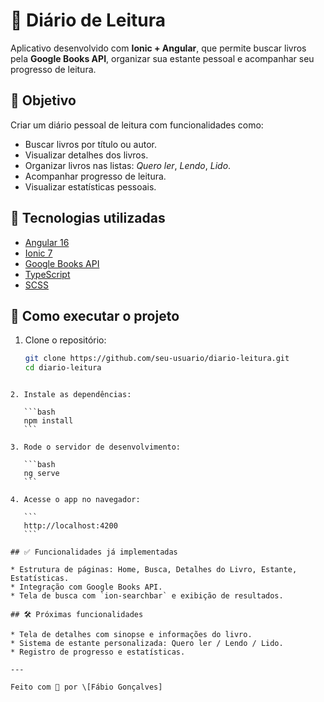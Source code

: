 # 📖 Diário de Leitura

Aplicativo desenvolvido com **Ionic + Angular**, que permite buscar livros pela **Google Books API**, organizar sua estante pessoal e acompanhar seu progresso de leitura.

## 🎯 Objetivo

Criar um diário pessoal de leitura com funcionalidades como:

- Buscar livros por título ou autor.
- Visualizar detalhes dos livros.
- Organizar livros nas listas: _Quero ler_, _Lendo_, _Lido_.
- Acompanhar progresso de leitura.
- Visualizar estatísticas pessoais.

## 🔧 Tecnologias utilizadas

- [Angular 16](https://angular.io/)
- [Ionic 7](https://ionicframework.com/)
- [Google Books API](https://developers.google.com/books)
- [TypeScript](https://www.typescriptlang.org/)
- [SCSS](https://sass-lang.com/)

## 🚀 Como executar o projeto

1. Clone o repositório:
   ```bash
   git clone https://github.com/seu-usuario/diario-leitura.git
   cd diario-leitura
````

2. Instale as dependências:

   ```bash
   npm install
   ```

3. Rode o servidor de desenvolvimento:

   ```bash
   ng serve
   ```

4. Acesse o app no navegador:

   ```
   http://localhost:4200
   ```

## ✅ Funcionalidades já implementadas

* Estrutura de páginas: Home, Busca, Detalhes do Livro, Estante, Estatísticas.
* Integração com Google Books API.
* Tela de busca com `ion-searchbar` e exibição de resultados.

## 🛠️ Próximas funcionalidades

* Tela de detalhes com sinopse e informações do livro.
* Sistema de estante personalizada: Quero ler / Lendo / Lido.
* Registro de progresso e estatísticas.

---

Feito com 💙 por \[Fábio Gonçalves]
